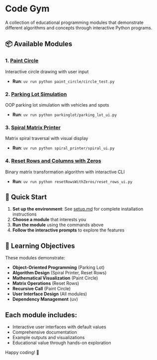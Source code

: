 # Code Gym

A collection of educational programming modules that demonstrate different algorithms and concepts through interactive Python programs.

## 📦 Available Modules

### 1. [Paint Circle](paint_circle/README.md)
Interactive circle drawing with user input
- **Run**: `uv run python paint_circle/circle_test.py`

### 2. [Parking Lot Simulation](parkinglot/README.md)
OOP parking lot simulation with vehicles and spots
- **Run**: `uv run python parkinglot/parking_lot_ui.py`

### 3. [Spiral Matrix Printer](spiral_printer/README.md)
Matrix spiral traversal with visual display
- **Run**: `uv run python spiral_printer/spiral_ui.py`

### 4. [Reset Rows and Columns with Zeros](resetRowsWithZeros/README.md)
Binary matrix transformation algorithm with interactive CLI
- **Run**: `uv run python resetRowsWithZeros/reset_rows_ui.py`

## 🚀 Quick Start

1. **Set up the environment**: See [setup.md](setup.md) for complete installation instructions
2. **Choose a module** that interests you
3. **Run the module** using the commands above
4. **Follow the interactive prompts** to explore the features

## 🎯 Learning Objectives

These modules demonstrate:
- **Object-Oriented Programming** (Parking Lot)
- **Algorithm Design** (Spiral Printer, Reset Rows)
- **Mathematical Visualization** (Paint Circle)
- **Matrix Operations** (Reset Rows)
- **Recursive Call** (Paint Circle)
- **User Interface Design** (All modules)
- **Dependency Management** (uv)

## Each module includes:
- Interactive user interfaces with default values
- Comprehensive documentation
- Example outputs and visualizations
- Educational value through hands-on exploration

Happy coding! 🚀
